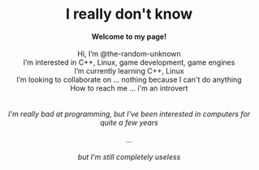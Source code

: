 <h1 align="center">I really don't know</h1>

<p align="center">
	<b>Welcome to my page!</b>
	<br><br>
	Hi, I’m @the-random-unknown<br>
	I’m interested in C++, Linux, game development, game engines<br>
	I’m currently learning C++, Linux<br>
	I’m looking to collaborate on ... nothing because I can't do anything<br>
	How to reach me ... i'm an introvert<br><br><br>
	<i>I'm really bad at programming, but I've been interested in computers for quite a few years<br><br>...<br><br>but I'm still completely useless</i>
</p>

<!---
old

- 👋 Hi, I’m @the-random-unknown
 - 👀 I’m interested in C++, Linux, game development, game engines
 - 🌱 I’m currently learning C++, Linux
 - 💞️ I’m looking to collaborate on ... nothing because I can't do anything
 - 📫 How to reach me ... i'm an introvert

I'm really bad at programming, but I've been interested in computers for quite a few years

...

but I'm still completely useless


the-random-unknown/the-random-unknown is a ✨ special ✨ repository because its `README.md` (this file) appears on your GitHub profile.
You can click the Preview link to take a look at your changes.
--->
